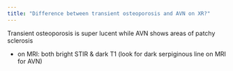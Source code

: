 ```yaml
---
title: "Difference between transient osteoporosis and AVN on XR?"
---
```

Transient osteoporosis is super lucent while AVN shows areas of patchy sclerosis

- on MRI: both bright STIR &amp; dark T1 (look for dark serpiginous line on MRI for AVN)

